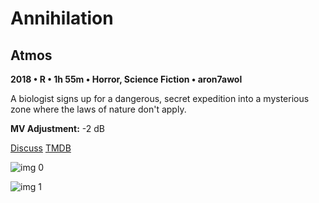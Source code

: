# Annihilation

## Atmos

**2018 • R • 1h 55m • Horror, Science Fiction • aron7awol**

A biologist signs up for a dangerous, secret expedition into a mysterious zone where the laws of nature don't apply.

**MV Adjustment:** -2 dB

[Discuss](https://www.avsforum.com/threads/bass-eq-for-filtered-movies.2995212/post-56759084)  [TMDB](300668)

![img 0](https://i.imgur.com/Tl6GtTK.jpg)

![img 1](https://i.imgur.com/EZyySxF.png)

